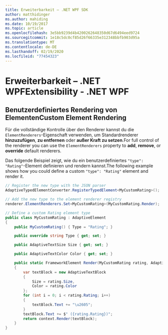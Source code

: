 ```yaml
---
title: Erweiterbarkeit – .NET WPF SDK
author: matthidinger
ms.author: mahiding
ms.date: 10/19/2017
ms.topic: article
ms.openlocfilehash: 3e5bb9239d4b4200262648350d67d6494eed9724
ms.sourcegitcommit: 1e18c5dc0cf85d26f66335e312348bbfb903d95a
ms.translationtype: MT
ms.contentlocale: de-DE
ms.lasthandoff: 02/19/2020
ms.locfileid: "77454323"
---
```

# <a name="extensibility---net-wpf"></a><span data-ttu-id="3a595-102">Erweiterbarkeit – .NET WPF</span><span class="sxs-lookup"><span data-stu-id="3a595-102">Extensibility - .NET WPF</span></span>

## <a name="custom-element-rendering"></a><span data-ttu-id="3a595-103">Benutzerdefiniertes Rendering von Elementen</span><span class="sxs-lookup"><span data-stu-id="3a595-103">Custom Element Rendering</span></span>

<span data-ttu-id="3a595-104">Für die vollständige Kontrolle über den Renderer kannst du die `ElementRenderers`-Eigenschaft verwenden, um Standardrenderer **hinzuzufügen**, **zu entfernen** oder **außer Kraft zu setzen**.</span><span class="sxs-lookup"><span data-stu-id="3a595-104">For full control of the renderer you can use the `ElementRenderers` property to **add**, **remove**, or **override** default renderers.</span></span>

<span data-ttu-id="3a595-105">Das folgende Beispiel zeigt, wie du ein benutzerdefiniertes `"type": "Rating"`-Element definieren und rendern kannst.</span><span class="sxs-lookup"><span data-stu-id="3a595-105">The following example shows how you could define a custom `"type": "Rating"` element and render it.</span></span>

```csharp
// Register the new type with the JSON parser
AdaptiveTypedElementConverter.RegisterTypedElement<MyCustomRating>();

// Add the new type to the element renderer registry
renderer.ElementRenderers.Set<MyCustomRating>(MyCustomRating.Render);

// Define a custom Rating element type
public class MyCustomRating : AdaptiveElement
{
    public MyCustomRating() { Type = "Rating"; }

    public override string Type { get; set; }

    public AdaptiveTextSize Size { get; set; }

    public AdaptiveTextColor Color { get; set; }

    public static FrameworkElement Render(MyCustomRating rating, AdaptiveRenderContext context)
    {
        var textBlock = new AdaptiveTextBlock
        {
            Size = rating.Size,
            Color = rating.Color
        };
        for (int i = 0; i < rating.Rating; i++)
        {
            textBlock.Text += "\u2605";
        }
        textBlock.Text += $" ({rating.Rating})";
        return context.Render(textBlock);
    }
}
```
